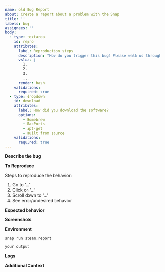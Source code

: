 ```yaml
---
name: old Bug Report
about: Create a report about a problem with the Snap
title: ''
labels: bug
assignees: ''
body:
  - type: textarea
    id: repro
    attributes:
      label: Reproduction steps
      description: "How do you trigger this bug? Please walk us through it step by step."
      value: |
        1.
        2.
        3.
        ...
      render: bash
    validations:
      required: true
  - type: dropdown
    id: download
    attributes:
      label: How did you download the software?
      options:
        - Homebrew
        - MacPorts
        - apt-get
        - Built from source
    validations:
      required: true
---
```


<!--
BEFORE SUBMITTING A BUG REPORT:
- Check that an existing (or resolved) issue doesn't already exist for your problem (https://github.com/canonical/steam-snap/issues)
- Check the wiki for solutions/troubleshooting tips (https://github.com/canonical/steam-snap/wiki)
- Make sure your problem doesn't occur in the deb/'native' version of Steam

If you're not sure, submit an issue anyway, we're glad to help!
-->

**Describe the bug**
<!--
Give a clear and concise description of the bug or problem you are experiencing. It may be worthwhile to make sure you've refreshed the Snap to the most recent version with `snap refresh steam` before submitting a report.
-->

**To Reproduce**
<!--
Enumerate the steps you took to produce the undesired behavior; replace the example list with your own.
In some cases, it may be worth making sure that you can *re*produce the behavior multiple times.
-->
Steps to reproduce the behavior:
1. Go to '...'
2. Click on '...'
3. Scroll down to '...'
4. See error/undesired behavior

**Expected behavior**
<!--
Give a clear and concise description of what you expected to (or should) happen.
-->

**Screenshots**
<!--
If applicable, provide screenshots of the problem.
Remove this section if not applicable.
-->

**Environment**
<!--
Replace 'your output' below with the output of the commands listed.
More info here:
https://github.com/canonical/steam-snap/wiki/Troubleshooting#submitting-a-steam-report
-->

`snap run steam.report`

```
your output
```

**Logs**
<!--
Add any errors/warnings output to the terminal (if applicable).
Run Steam from the terminal with `snap run steam` to easily see output.
Remove this section if not applicable.
-->

**Additional Context**
<!--
Add any additional logs, setup information, or otherwise useful information to note about the problem.
Remove this section if not applicable.
-->
